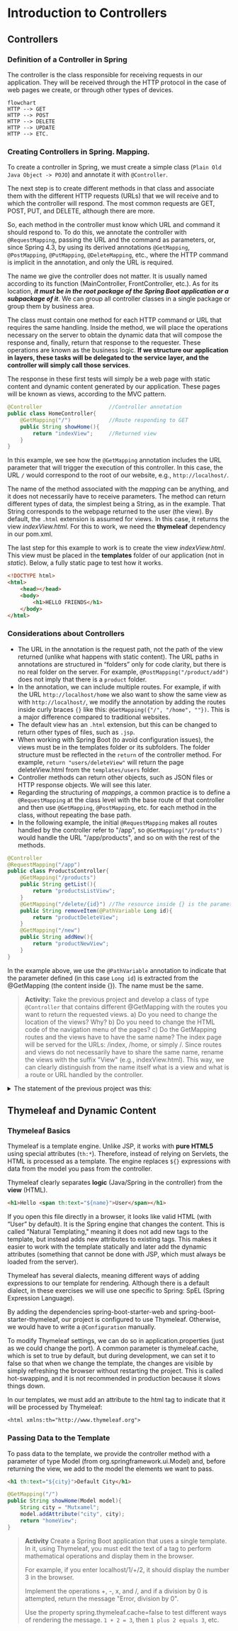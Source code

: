 # Introduction to Controllers

## Controllers

### Definition of a Controller in Spring

The controller is the class responsible for receiving requests in our application. They will be received through the HTTP protocol in the case of web pages we create, or through other types of devices.

```mermaid
flowchart
HTTP --> GET
HTTP --> POST
HTTP --> DELETE
HTTP --> UPDATE
HTTP --> ETC.
```

### Creating Controllers in Spring. Mapping.

To create a controller in Spring, we must create a simple class (`Plain Old Java Object -> POJO`) and annotate it with `@Controller`.

The next step is to create different methods in that class and associate them with the different HTTP requests (URLs) that we will receive and to which the controller will respond. The most common requests are GET, POST, PUT, and DELETE, although there are more.

So, each method in the controller must know which URL and command it should respond to. To do this, we annotate the controller with `@RequestMapping`, passing the URL and the command as parameters, or, since Spring 4.3, by using its derived annotations `@GetMapping`, `@PostMapping`, `@PutMapping`, `@DeleteMapping`, etc., where the HTTP command is implicit in the annotation, and only the URL is required.

The name we give the controller does not matter. It is usually named according to its function (MainController, FrontController, etc.). As for its location, ***it must be in the root package of the Spring Boot application or a subpackage of it***. We can group all controller classes in a single package or group them by business area.

The class must contain one method for each HTTP command or URL that requires the same handling. Inside the method, we will place the operations necessary on the server to obtain the dynamic data that will compose the response and, finally, return that response to the requester. These operations are known as the business logic. **If we structure our application in layers, these tasks will be delegated to the service layer, and the controller will simply call those services**.

The response in these first tests will simply be a web page with static content and dynamic content generated by our application. These pages will be known as views, according to the MVC pattern.

```java
@Controller                     //Controller annotation
public class HomeController{
    @GetMapping("/")            //Route responding to GET
    public String showHome(){
        return "indexView";     //Returned view
    }
}
```

In this example, we see how the `@GetMapping` annotation includes the URL parameter that will trigger the execution of this controller. In this case, the URL `/` would correspond to the root of our website, e.g., `http://localhost/`.

The name of the method associated with the *mapping* can be anything, and it does not necessarily have to receive parameters. The method can return different types of data, the simplest being a String, as in the example. That String corresponds to the webpage returned to the user (the view). By default, the `.html` extension is assumed for views. In this case, it returns the view *indexView.html*. For this to work, we need the **thymeleaf** dependency in our pom.xml.

The last step for this example to work is to create the view *indexView.html*. This view must be placed in the **templates** folder of our application (not in *static*). Below, a fully static page to test how it works.

```html
<!DOCTYPE html>
<html>
    <head></head>
    <body>
        <h1>HELLO FRIENDS</h1>
    </body>
</html>
```

### Considerations about Controllers

* The URL in the annotation is the request path, not the path of the view returned (unlike what happens with static content). The URL paths in annotations are structured in “folders” only for code clarity, but there is no real folder on the server. For example, `@PostMapping("/product/add")` does not imply that there is a `product` folder.
* In the annotation, we can include multiple routes. For example, if with the URL `http://localhost/home` we also want to show the same view as with `http://localhost/`, we modify the annotation by adding the routes inside curly braces `{}` like this: `@GetMapping({"/", "/home", ""})`. This is a major difference compared to traditional websites.
* The default view has an `.html` extension, but this can be changed to return other types of files, such as `.jsp`.
* When working with Spring Boot (to avoid configuration issues), the views must be in the templates folder or its subfolders. The folder structure must be reflected in the `return` of the controller method. For example, `return "users/deleteView"` will return the page deleteView.html from the `templates/users` folder.
* Controller methods can return other objects, such as JSON files or HTTP response objects. We will see this later.
* Regarding the structuring of *mappings*, a common practice is to define a `@RequestMapping` at the class level with the base route of that controller and then use `@GetMapping`, `@PostMapping`, etc. for each method in the class, without repeating the base path.
* In the following example, the initial `@RequestMapping` makes all routes handled by the controller refer to "/app", so `@GetMapping("/products")` would handle the URL "/app/products", and so on with the rest of the methods.

```java
@Controller
@RequestMapping("/app")
public class ProductsController{
    @GetMapping("/products")
    public String getList(){
        return "productsListView";
    }
    @GetMapping("/delete/{id}") //The resource inside {} is the parameter
    public String removeItem(@PathVariable Long id){
        return "productDeleteView";
    }
    @GetMapping("/new")
    public String addNew(){
        return "productNewView"; 
    }
}
```

In the example above, we use the `@PathVariable` annotation to indicate that the parameter defined (in this case `Long id`) is extracted from the @GetMapping (the content inside {}). The name must be the same.

> **Activity:**
> Take the previous project and develop a class of type `@Controller` that contains different @GetMapping with the routes you want to return the requested views.
> a) Do you need to change the location of the views? Why?
> b) Do you need to change the HTML code of the navigation menu of the pages?
> c) Do the GetMapping routes and the views have to have the same name?
> The index page will be served for the URLs: /index, /home, or simply /. Since routes and views do not necessarily have to share the same name, rename the views with the suffix "View" (e.g., indexView.html). This way, we can clearly distinguish from the name itself what is a view and what is a route or URL handled by the controller.

<details>
<summary>The statement of the previous project was this:</summary>

> Create a second project from [https://start.spring.io](https://start.spring.io) with the same characteristics as the previous one. In this case, it will be a static website about Frédéric Chopin.
>
> * index.html with a general biography (you may take information from [Wikipedia](https://en.wikipedia.org/wiki/Fr%C3%A9d%C3%A9ric_Chopin) and summarize it). Include information about his birth and death, as well as the places where he carried out his professional activity. Talk about his partner George Sand and his stay in Mallorca, as well as any other important or curious facts.
> * repertoire.html with a list of the composer’s most relevant pieces. Add links to selected sheet music available at [imslp.org](https://imslp.org/wiki/Category:Chopin,_Fr%C3%A9d%C3%A9ric), as well as YouTube or imslp performance videos for each.
> * gallery.html with relevant photos and paintings. You may extract them from Wikipedia.
> * external-links.html with relevant links for the website. You can add his Wikipedia page and imslp.org, as well as any articles you find online.
>
> The page content can be in Spanish, although you can use a chatbot or a translator to translate it into English.

</details>

## Thymeleaf and Dynamic Content

### Thymeleaf Basics

Thymeleaf is a template engine. Unlike JSP, it works with **pure HTML5** using special attributes (`th:*`). Therefore, instead of relying on Servlets, the HTML is processed as a template. The engine replaces `${}` expressions with data from the model you pass from the controller.

Thymeleaf clearly separates **logic** (Java/Spring in the controller) from the **view** (HTML).

```html
<h1>Hello <span th:text="${name}">User</span></h1>
```

If you open this file directly in a browser, it looks like valid HTML (with “User” by default). It is the Spring engine that changes the content. This is called "Natural Templating," meaning it does not add new tags to the template, but instead adds new attributes to existing tags. This makes it easier to work with the template statically and later add the dynamic attributes (something that cannot be done with JSP, which must always be loaded from the server).

Thymeleaf has several dialects, meaning different ways of adding expressions to our template for rendering. Although there is a default dialect, in these exercises we will use one specific to Spring: SpEL (Spring Expression Language).

By adding the dependencies spring-boot-starter-web and spring-boot-starter-thymeleaf, our project is configured to use Thymeleaf. Otherwise, we would have to write a `@Configuration` manually.

To modify Thymeleaf settings, we can do so in application.properties (just as we could change the port). A common parameter is thymeleaf.cache, which is set to true by default, but during development, we can set it to false so that when we change the template, the changes are visible by simply refreshing the browser without restarting the project. This is called hot-swapping, and it is not recommended in production because it slows things down.

In our templates, we must add an attribute to the html tag to indicate that it will be processed by Thymeleaf:

`<html xmlns:th="http://www.thymeleaf.org">`

### Passing Data to the Template

To pass data to the template, we provide the controller method with a parameter of type Model (from org.springframework.ui.Model) and, before returning the view, we add to the model the elements we want to pass.

```html
<h1 th:text="${city}">Default City</h1>
```

```java
@GetMapping("/")
public String showHome(Model model){
    String city = "Mutxamel";
    model.addAttribute("city", city);
    return "homeView";
}
```

> **Activity**
> Create a Spring Boot application that uses a single template. In it, using Thymeleaf, you must edit the text of a tag to perform mathematical operations and display them in the browser.
>
> For example, if you enter localhost/1/+/2, it should display the number 3 in the browser.
>
> Implement the operations +, -, x, and /, and if a division by 0 is attempted, return the message "Error, division by 0".
>
> Use the property spring.thymeleaf.cache=false to test different ways of rendering the message.
> `1 + 2 = 3`, then `1 plus 2 equals 3`, etc.

